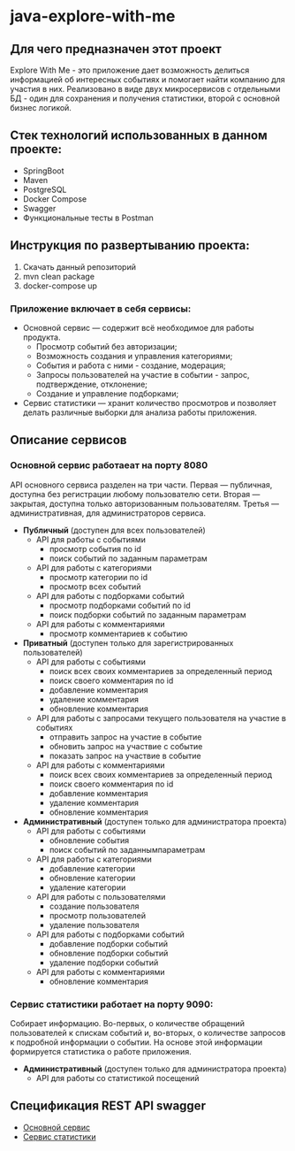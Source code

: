 # java-explore-with-me

## Для чего предназначен этот проект
Explore With Me - это приложение дает возможность делиться информацией об интересных событиях и помогает найти компанию для участия в них. Реализовано в виде двух микросервисов с отдельными БД - один для сохранения и получения статистики, второй с основной бизнес логикой.

## Стек технологий использованных в данном проекте:
- SpringBoot
- Maven
- PostgreSQL
- Docker Compose
- Swagger
- Функциональные тесты в Postman 

## Инструкция по развертыванию проекта:
1. Скачать данный репозиторий
2. mvn clean package
3. docker-compose up

### Приложение включает в себя сервисы:
- Основной сервис — содержит всё необходимое для работы продукта.
    - Просмотр событий без авторизации;
    - Возможность создания и управления категориями;
    - События и работа с ними - создание, модерация;
    - Запросы пользователей на участие в событии - запрос, подтверждение, отклонение;
    - Создание и управление подборками;
- Сервис статистики — хранит количество просмотров и позволяет делать различные выборки для анализа работы приложения.

## Описание сервисов
### Основной сервис работаеат на порту 8080
API основного сервиса разделен на три части. Первая — публичная, доступна без регистрации любому пользователю сети. Вторая — закрытая, доступна только авторизованным пользователям. Третья — административная, для администраторов сервиса.

- **Публичный** (доступен для всех пользователей)
    - API для работы с событиями
      - просмотр события по id
      - поиск событий по заданным параметрам
    - API для работы с категориями
      - просмотр категории по id
      - просмотр всех событий
    - API для работы с подборками событий
      - просмотр подборками событий по id
      - поиск подборки событий по заданным параметрам
    - API для работы с комментариями
      - просмотр комментариев к событию
- **Приватный** (доступен только для зарегистрированных пользователей)
    - API для работы с событиями
      - поиск всех своих комментариев за определенный период
      - поиск своего комментария по id
      - добавление комментария
      - удаление комментария
      - обновление комментария
    - API для работы с запросами текущего пользователя на участие в событиях
      - отправить запрос на участие в событие
      - обновить запрос на  участвие с событие
      - показать запрос на участвие в событие
    - API для работы с комментариями
      - поиск всех своих комментариев за определенный период
      - поиск своего комментария по id
      - добавление комментария
      - удаление комментария
      - обновление комментария
- **Административный** (доступен только для администратора проекта)
    - API для работы с событиями
      - обновление события
      - поиск событий по заданнымпараметрам
    - API для работы с категориями
      - добавление категории
      - обновление категории
      - удаление категории
    - API для работы с пользователями
      - создание пользователя
      - просмотр пользователей
      - удаление пользователя
    - API для работы с подборками событий
      - добавление подборки событий
      - обновление подборки событий
      - удаление подборки событий
    - API для работы с комментариями
      - обновление комментария
### Сервис статистики работает на порту 9090:
Собирает информацию. Во-первых, о количестве обращений пользователей к спискам событий и, во-вторых, о количестве запросов к подробной информации о событии. На основе этой информации формируется статистика о работе приложения.
- **Административный** (доступен только для администратора проекта)
    - API для работы со статистикой посещений
## Спецификация REST API swagger
- [Основной сервис](ewm-main-service-spec.json)
- [Сервис статистики](ewm-stats-service-spec.json)

